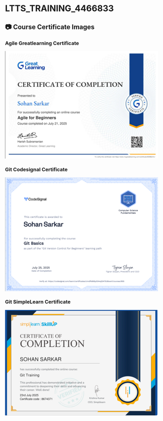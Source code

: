 # LTTS_TRAINING_4466833
## 📷 Course Certificate Images

### Agile Greatlearning Certificate
![Agile_GreatLearning_4466833](Agile_GreatLearning/Agile_GreatLearning_4466833.png)

### Git Codesignal Certificate
![Git_CodeSignal](Git_CodeSignal/Git_CodeSignal.png)

### Git SimpleLearn Certificate
![Git_simpleLearn4466833](Git_simplelearn/Git_simpleLearn4466833.png)

